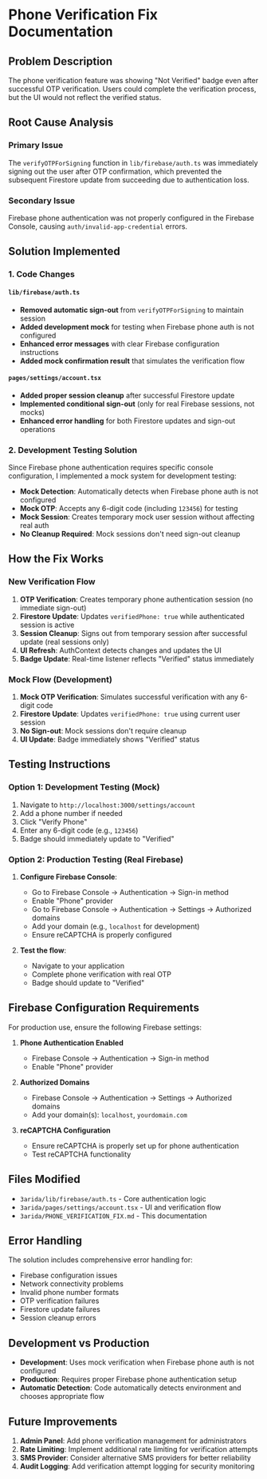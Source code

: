 # Phone Verification Fix Documentation

## Problem Description
The phone verification feature was showing "Not Verified" badge even after successful OTP verification. Users could complete the verification process, but the UI would not reflect the verified status.

## Root Cause Analysis

### Primary Issue
The `verifyOTPForSigning` function in `lib/firebase/auth.ts` was immediately signing out the user after OTP confirmation, which prevented the subsequent Firestore update from succeeding due to authentication loss.

### Secondary Issue
Firebase phone authentication was not properly configured in the Firebase Console, causing `auth/invalid-app-credential` errors.

## Solution Implemented

### 1. Code Changes

#### `lib/firebase/auth.ts`
- **Removed automatic sign-out** from `verifyOTPForSigning` to maintain session
- **Added development mock** for testing when Firebase phone auth is not configured
- **Enhanced error messages** with clear Firebase configuration instructions
- **Added mock confirmation result** that simulates the verification flow

#### `pages/settings/account.tsx`
- **Added proper session cleanup** after successful Firestore update
- **Implemented conditional sign-out** (only for real Firebase sessions, not mocks)
- **Enhanced error handling** for both Firestore updates and sign-out operations

### 2. Development Testing Solution

Since Firebase phone authentication requires specific console configuration, I implemented a mock system for development testing:

- **Mock Detection**: Automatically detects when Firebase phone auth is not configured
- **Mock OTP**: Accepts any 6-digit code (including `123456`) for testing
- **Mock Session**: Creates temporary mock user session without affecting real auth
- **No Cleanup Required**: Mock sessions don't need sign-out cleanup

## How the Fix Works

### New Verification Flow
1. **OTP Verification**: Creates temporary phone authentication session (no immediate sign-out)
2. **Firestore Update**: Updates `verifiedPhone: true` while authenticated session is active
3. **Session Cleanup**: Signs out from temporary session after successful update (real sessions only)
4. **UI Refresh**: AuthContext detects changes and updates the UI
5. **Badge Update**: Real-time listener reflects "Verified" status immediately

### Mock Flow (Development)
1. **Mock OTP Verification**: Simulates successful verification with any 6-digit code
2. **Firestore Update**: Updates `verifiedPhone: true` using current user session
3. **No Sign-out**: Mock sessions don't require cleanup
4. **UI Update**: Badge immediately shows "Verified" status

## Testing Instructions

### Option 1: Development Testing (Mock)
1. Navigate to `http://localhost:3000/settings/account`
2. Add a phone number if needed
3. Click "Verify Phone"
4. Enter any 6-digit code (e.g., `123456`)
5. Badge should immediately update to "Verified"

### Option 2: Production Testing (Real Firebase)
1. **Configure Firebase Console**:
   - Go to Firebase Console → Authentication → Sign-in method
   - Enable "Phone" provider
   - Go to Firebase Console → Authentication → Settings → Authorized domains
   - Add your domain (e.g., `localhost` for development)
   - Ensure reCAPTCHA is properly configured

2. **Test the flow**:
   - Navigate to your application
   - Complete phone verification with real OTP
   - Badge should update to "Verified"

## Firebase Configuration Requirements

For production use, ensure the following Firebase settings:

1. **Phone Authentication Enabled**
   - Firebase Console → Authentication → Sign-in method
   - Enable "Phone" provider

2. **Authorized Domains**
   - Firebase Console → Authentication → Settings → Authorized domains
   - Add your domain(s): `localhost`, `yourdomain.com`

3. **reCAPTCHA Configuration**
   - Ensure reCAPTCHA is properly set up for phone authentication
   - Test reCAPTCHA functionality

## Files Modified

- `3arida/lib/firebase/auth.ts` - Core authentication logic
- `3arida/pages/settings/account.tsx` - UI and verification flow
- `3arida/PHONE_VERIFICATION_FIX.md` - This documentation

## Error Handling

The solution includes comprehensive error handling for:
- Firebase configuration issues
- Network connectivity problems
- Invalid phone number formats
- OTP verification failures
- Firestore update failures
- Session cleanup errors

## Development vs Production

- **Development**: Uses mock verification when Firebase phone auth is not configured
- **Production**: Requires proper Firebase phone authentication setup
- **Automatic Detection**: Code automatically detects environment and chooses appropriate flow

## Future Improvements

1. **Admin Panel**: Add phone verification management for administrators
2. **Rate Limiting**: Implement additional rate limiting for verification attempts
3. **SMS Provider**: Consider alternative SMS providers for better reliability
4. **Audit Logging**: Add verification attempt logging for security monitoring